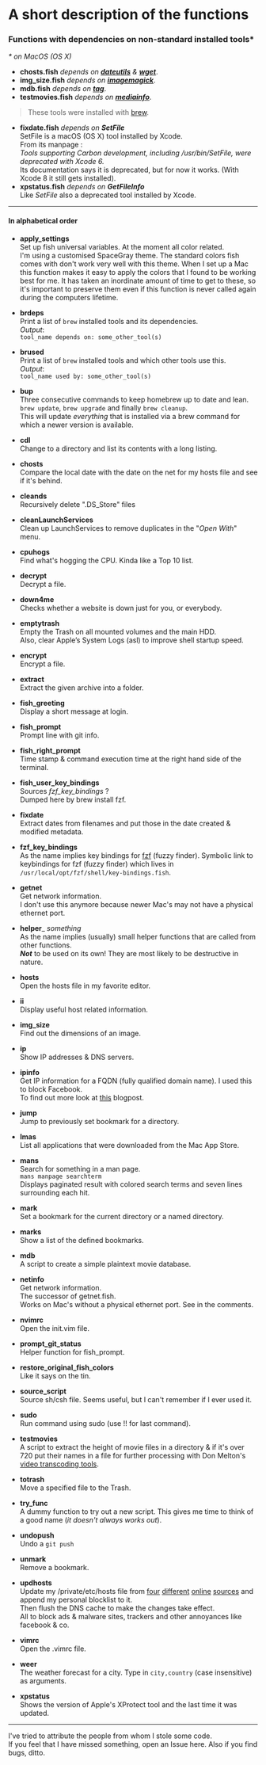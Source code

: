 # A short description of the functions

### Functions with dependencies on non-standard installed tools*
 _\* on MacOS (OS X)_

* **chosts.fish** _depends on [**dateutils**][fresse] & [**wget**][wget]_.
* **img_size.fish** _depends on [**imagemagick**][imagemagick]_.
* **mdb.fish** _depends on [**tag**][github]_.
* **testmovies.fish** _depends on [**mediainfo**][mediaarea]_.

> These tools were installed with [brew][brew].

* **fixdate.fish** _depends on **SetFile**_  
    SetFile is a macOS (OS X) tool installed by Xcode.  
    From its manpage :  
    _Tools supporting Carbon development, including /usr/bin/SetFile, were deprecated with Xcode 6._  
    Its documentation says it is deprecated, but for now it works. (With Xcode 8 it still gets installed).  
* **xpstatus.fish** _depends on **GetFileInfo**_  
Like _SetFile_ also a deprecated tool installed by Xcode.  



---

#### In alphabetical order

* **apply_settings**  
Set up fish universal variables. At the moment all color related.  
I'm using a customised SpaceGray theme. The standard colors fish comes with don't work very well with this theme. When I set up a Mac this function makes it easy to apply the colors that I found to be working best for me. It has taken an inordinate amount of time to get to these, so it's important to preserve them even if this function is never called again during the computers lifetime. 

* **brdeps**  
Print a list of `brew` installed tools and its dependencies.  
_Output_:  
      `tool_name depends on: some_other_tool(s)`

* **brused**  
Print a list of `brew` installed tools and which other tools use this.  
_Output_:  
       `tool_name used by: some_other_tool(s)`

* **bup**  
Three consecutive commands to keep homebrew up to date and lean.  
`brew update`, `brew upgrade` and finally `brew cleanup`.  
This will update _everything_ that is installed via a brew command for which a newer version is available.

* **cdl**  
Change to a directory and list its contents with a long listing.

* **chosts**  
Compare the local date with the date on the net for my hosts file and see if it's behind.

* **cleands**  
Recursively delete ".DS_Store" files

* **cleanLaunchServices**  
Clean up LaunchServices to remove duplicates in the "_Open With_" menu.

* **cpuhogs**  
Find what's hogging the CPU. Kinda like a Top 10 list.

* **decrypt**  
Decrypt a file.

* **down4me**  
Checks whether a website is down just for you, or everybody.

* **emptytrash**  
Empty the Trash on all mounted volumes and the main HDD.  
Also, clear Apple’s System Logs (asl) to improve shell startup speed.

* **encrypt**  
Encrypt a file.

* **extract**  
Extract the given archive into a folder.

* **fish_greeting**  
Display a short message at login.

* **fish_prompt**  
Prompt line with git info.

* **fish\_right\_prompt**  
Time stamp & command execution time at the right hand side of the terminal.

* **fish\_user\_key\_bindings**  
Sources _fzf\_key\_bindings_ ?  
Dumped here by brew install fzf.

* **fixdate**  
Extract dates from filenames and put those in the date created & modified metadata.

* **fzf\_key\_bindings**  
As the name implies key bindings for [fzf][github 2] (fuzzy finder).
Symbolic link to keybindings for fzf (fuzzy finder) which lives in `/usr/local/opt/fzf/shell/key-bindings.fish`.

* **getnet**  
Get network information.  
I don't use this anymore because newer Mac's may not have a physical ethernet port.

* **helper**\_ _something_  
As the name implies (usually) small helper functions that are called from other functions.  
***Not*** to be used on its own! They are most likely to be destructive in nature.

* **hosts**  
Open the hosts file in my favorite editor.

* **ii**  
Display useful host related information.

* **img_size**  
Find out the dimensions of an image.

* **ip**  
Show IP addresses & DNS servers. 

* **ipinfo**  
Get IP information for a FQDN (fully qualified domain name). I used this to block Facebook.  
To find out more  look at [this][perpetual-beta] blogpost.

* **jump**  
Jump to previously set bookmark for a directory.

* **lmas**  
List all applications that were downloaded from the Mac App Store.

* **mans**  
Search for something in a man page.  
`mans manpage searchterm`  
Displays paginated result with colored search terms and seven lines surrounding each hit.

* **mark**  
Set a bookmark for the current directory or a named directory.

* **marks**  
Show a list of the defined bookmarks.

* **mdb**  
A script to create a simple plaintext movie database.

* **netinfo**  
Get network information.  
The  successor of getnet.fish.  
Works on Mac's without a physical ethernet port. See in the comments.

* **nvimrc**  
Open the init.vim file.

* **prompt\_git\_status**  
Helper function for fish_prompt.

* **restore\_original\_fish_colors**  
Like it says on the tin.

* **source_script**  
Source sh/csh file. Seems useful, but I can't remember if I ever used it.

* **sudo**  
Run command using sudo (use !! for last command).

* **testmovies**  
A script to extract the height of movie files in a directory & if it's over 720 put their names in a file for further processing with Don Melton's [video transcoding tools][github 3].

* **totrash**  
Move a specified file to the Trash.

* **try_func**  
A dummy function to try out a new script. This gives me time to think of a good name (_it doesn't always works out_).

* **undopush**  
Undo a `git push`

* **unmark**  
Remove a bookmark.

* **updhosts**  
Update my /private/etc/hosts file from [four][someonewhocares] [different][mvps] [online][yoyo] [sources][SB] and append my personal blocklist to it.  
Then flush the DNS cache to make the changes take effect.  
All to block ads & malware sites, trackers and other annoyances like facebook & co.

* **vimrc**  
Open the .vimrc file.

* **weer**  
The weather forecast for a city. Type in `city,country` (case insensitive) as arguments.

* **xpstatus**  
Shows the version of Apple's XProtect tool and the last time it was updated.

---

I've tried to attribute the people from whom I stole some code.  
If you feel that I have missed something, open an Issue here.
Also if you find bugs, ditto.

[fresse]: http://www.fresse.org/dateutils
[github]: https://github.com/jdberry/tag
[github 2]: https://github.com/junegunn/fzf
[github 3]: https://github.com/donmelton/video_transcoding
[imagemagick]: https://imagemagick.org
[mediaarea]: http://mediaarea.net
[perpetual-beta]: https://www.perpetual-beta.org/weblog/blocking-facebook-on-os-x.html
[someonewhocares]: http://someonewhocares.org/hosts/zero/hosts
[mvps]: http://winhelp2002.mvps.org/hosts.txt
[yoyo]: https://pgl.yoyo.org/as/serverlist.php?hostformat=hosts&showintro=0&startdate%5Bday%5D=&startdate%5Bmonth%5D=&startdate%5Byear%5D=&mimetype=plaintext
[SB]: https://raw.githubusercontent.com/StevenBlack/hosts/master/alternates/gambling-social/hosts
[brew]: http://brew.sh
[wget]: https://www.gnu.org/software/wget/
